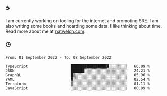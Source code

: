 ### ☕

I am currently working on tooling for the internet and promoting SRE. I am also writing some books and hoarding some data. I like thinking about time. Read more about me at [natwelch.com](https://natwelch.com).

### 🕒

<!--START_SECTION:waka-->

```text
From: 01 September 2022 - To: 08 September 2022

TypeScript                   ████████████████▓░░░░░░░░   66.09 %
JSON                         ██████░░░░░░░░░░░░░░░░░░░   24.21 %
GraphQL                      █▒░░░░░░░░░░░░░░░░░░░░░░░   05.96 %
YAML                         ▓░░░░░░░░░░░░░░░░░░░░░░░░   02.54 %
Terraform                    ▒░░░░░░░░░░░░░░░░░░░░░░░░   01.11 %
JavaScript                   ░░░░░░░░░░░░░░░░░░░░░░░░░   00.09 %
```

<!--END_SECTION:waka-->
